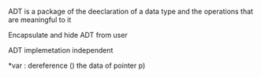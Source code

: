 ADT is a package of the deeclaration of a data type and the operations that are meaningful to it 

Encapsulate and hide ADT from user

ADT implemetation independent

\*var : dereference () the data of pointer p)

